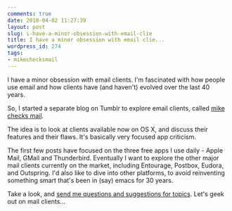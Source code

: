 ```yaml
---
comments: true
date: 2010-04-02 11:27:39
layout: post
slug: i-have-a-minor-obsession-with-email-clie
title: I have a minor obsession with email clie...
wordpress_id: 274
tags:
- mikechecksmail
---
```


I have a minor obsession with email clients. I'm fascinated with how people use email and how clients have (and haven't) evolved over the last 40 years.

So, I started a separate blog on Tumblr to explore email clients, called [mike checks mail](http://mikechecksmail.tumblr.com/). 

The idea is to look at clients available now on OS X, and discuss their features and their flaws. It's basically very focused app criticism. 

The first few posts have focused on the three free apps I use daily - Apple Mail, GMail and Thunderbird. Eventually I want to explore the other major mail clients currently on the market, including Entourage, Postbox, Eudora, and Outspring. I'd also like to dive into other platforms, to avoid reinventing something smart that's been in (say) emacs for 30 years.

Take a look, and [send me questions and suggestions for topics](http://mikechecksmail.tumblr.com/ask/). Let's geek out on mail clients…

